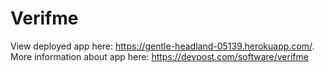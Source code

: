 # Verifme
View deployed app here: https://gentle-headland-05139.herokuapp.com/.
More information about app here: https://devpost.com/software/verifme
